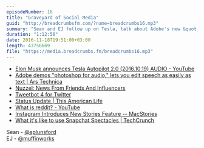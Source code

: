 ```yaml
---
episodeNumber: 16
title: "Graveyard of Social Media"
guid: "http://breadcrumbsfm.com/?name=breadcrumbs16.mp3"
summary: "Sean and EJ follow up on Tesla, talk about Adobe's new &quot;Photoshop for voice&quot;, and then dive into a discussion of Twitter and other social networks."
duration: "1:12:56"
date: 2016-11-18T19:51:00+03:00
length: 43756669
file: "https://media.breadcrumbs.fm/breadcrumbs16.mp3"
---
```


- [Elon Musk announces Tesla Autopilot 2.0 (2016.10.19) AUDIO - YouTube](http://youtu.be/8VEOhBcQp_0)
- [ Adobe demos "photoshop for audio," lets you edit speech as easily as text | Ars Technica](http://arstechnica.com/information-technology/2016/11/adobe-voco-photoshop-for-audio-speech-editing/)
- [ Nuzzel: News From Friends And Influencers](https://geo.itunes.apple.com/us/app/nuzzel-news-from-friends-influencers/id692285770)
- [ Tweetbot 4 for Twitter](https://geo.itunes.apple.com/us/app/tweetbot-4-for-twitter/id1018355599)
- [ Status Update | This American Life](https://www.thisamericanlife.org/radio-archives/episode/573/status-update)
- [What is reddit? - YouTube](http://youtu.be/tlI022aUWQQ)
- [ Instagram Introduces New Stories Feature -- MacStories](https://www.macstories.net/news/instagram-introduces-new-stories-feature/)
- [ What it's like to use Snapchat Spectacles | TechCrunch](https://techcrunch.com/2016/11/10/what-its-like-to-use-snapchat-spectacles/)

Sean - [@splunsford](https://twitter.com/splunsford)  
EJ - [@muffinworks](https://twitter.com/muffinworks)